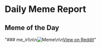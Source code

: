 # Daily Meme Report

## Meme of the Day
"### me_irl\n\n![Meme](https://i.redd.it/0o0qm28j46qf1.png)\n\n[View on Reddit](https://redd.it/1nlc3yk)"
